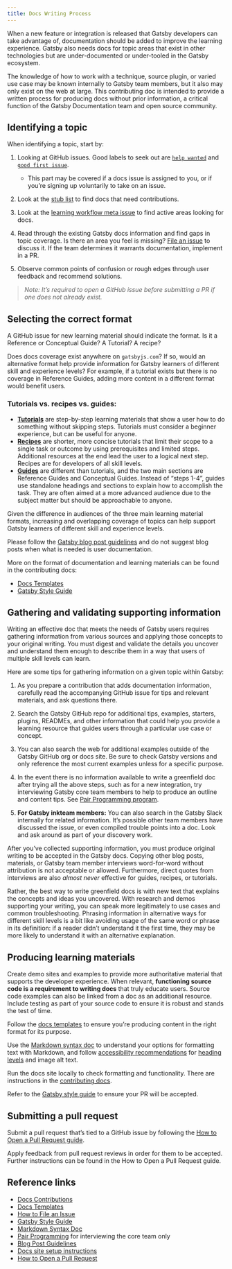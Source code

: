 ```yaml
---
title: Docs Writing Process
---
```


When a new feature or integration is released that Gatsby developers can take advantage of, documentation should be added to improve the learning experience. Gatsby also needs docs for topic areas that exist in other technologies but are under-documented or under-tooled in the Gatsby ecosystem.

The knowledge of how to work with a technique, source plugin, or varied use case may be known internally to Gatsby team members, but it also may only exist on the web at large. This contributing doc is intended to provide a written process for producing docs without prior information, a critical function of the Gatsby Documentation team and open source community.

## Identifying a topic

When identifying a topic, start by:

1. Looking at GitHub issues. Good labels to seek out are [`help wanted`](https://github.com/gatsbyjs/gatsby/issues?utf8=%E2%9C%93&q=is%3Aopen+is%3Aissue+label%3A%22help+wanted%22+) and [`good first issue`](https://github.com/gatsbyjs/gatsby/issues?q=is%3Aopen+is%3Aissue+label%3A%22good+first+issue%22).

   - This part may be covered if a docs issue is assigned to you, or if you’re signing up voluntarily to take on an issue.

2. Look at the [stub list](/contributing/stub-list/) to find docs that need contributions.

3. Look at the [learning workflow meta issue](https://github.com/gatsbyjs/gatsby/issues/13708) to find active areas looking for docs.

4. Read through the existing Gatsby docs information and find gaps in topic coverage. Is there an area you feel is missing? [File an issue](/contributing/how-to-file-an-issue/) to discuss it. If the team determines it warrants documentation, implement in a PR.

5. Observe common points of confusion or rough edges through user feedback and recommend solutions.

> _Note: It’s required to open a GitHub issue before submitting a PR if one does not already exist._

## Selecting the correct format

A GitHub issue for new learning material should indicate the format. Is it a Reference or Conceptual Guide? A Tutorial? A recipe?

Does docs coverage exist anywhere on `gatsbyjs.com`? If so, would an alternative format help provide information for Gatsby learners of different skill and experience levels? For example, if a tutorial exists but there is no coverage in Reference Guides, adding more content in a different format would benefit users.

### Tutorials vs. recipes vs. guides:

- [**Tutorials**](/docs/tutorial/) are step-by-step learning materials that show a user how to do something without skipping steps. Tutorials must consider a beginner experience, but can be useful for anyone.
- [**Recipes**](/docs/recipes/) are shorter, more concise tutorials that limit their scope to a single task or outcome by using prerequisites and limited steps. Additional resources at the end lead the user to a logical next step. Recipes are for developers of all skill levels.
- [**Guides**](/docs/guides/) are different than tutorials, and the two main sections are Reference Guides and Conceptual Guides. Instead of “steps 1-4”, guides use standalone headings and sections to explain how to accomplish the task. They are often aimed at a more advanced audience due to the subject matter but should be approachable to anyone.

Given the difference in audiences of the three main learning material formats, increasing and overlapping coverage of topics can help support Gatsby learners of different skill and experience levels.

Please follow the [Gatsby blog post guidelines](/contributing/blog-contributions/) and do not suggest blog posts when what is needed is user documentation.

More on the format of documentation and learning materials can be found in the contributing docs:

- [Docs Templates](/contributing/docs-templates/)
- [Gatsby Style Guide](/contributing/gatsby-style-guide/)

## Gathering and validating supporting information

Writing an effective doc that meets the needs of Gatsby users requires gathering information from various sources and applying those concepts to your original writing. You must digest and validate the details you uncover and understand them enough to describe them in a way that users of multiple skill levels can learn.

Here are some tips for gathering information on a given topic within Gatsby:

1. As you prepare a contribution that adds documentation information, carefully read the accompanying GitHub issue for tips and relevant materials, and ask questions there.

2. Search the Gatsby GitHub repo for additional tips, examples, starters, plugins, READMEs, and other information that could help you provide a learning resource that guides users through a particular use case or concept.

3. You can also search the web for additional examples outside of the Gatsby GitHub org or docs site. Be sure to check Gatsby versions and only reference the most current examples unless for a specific purpose.

4. In the event there is no information available to write a greenfield doc after trying all the above steps, such as for a new integration, try interviewing Gatsby core team members to help to produce an outline and content tips. See [Pair Programming program](/contributing/pair-programming/).

5. **For Gatsby inkteam members:** You can also search in the Gatsby Slack internally for related information. It’s possible other team members have discussed the issue, or even compiled trouble points into a doc. Look and ask around as part of your discovery work.

After you’ve collected supporting information, you must produce original writing to be accepted in the Gatsby docs. Copying other blog posts, materials, or Gatsby team member interviews word-for-word without attribution is not acceptable or allowed. Furthermore, direct quotes from interviews are also _almost never_ effective for guides, recipes, or tutorials.

Rather, the best way to write greenfield docs is with new text that explains the concepts and ideas you uncovered. With research and demos supporting your writing, you can speak more legitimately to use cases and common troubleshooting. Phrasing information in alternative ways for different skill levels is a bit like avoiding usage of the same word or phrase in its definition: if a reader didn’t understand it the first time, they may be more likely to understand it with an alternative explanation.

## Producing learning materials

Create demo sites and examples to provide more authoritative material that supports the developer experience. When relevant, **functioning source code is a requirement to writing docs** that truly educate users. Source code examples can also be linked from a doc as an additional resource. Include testing as part of your source code to ensure it is robust and stands the test of time.

Follow the [docs templates](/contributing/docs-templates/) to ensure you’re producing content in the right format for its purpose.

Use the [Markdown syntax doc](/docs/how-to/routing/mdx/markdown-syntax/) to understand your options for formatting text with Markdown, and follow [accessibility recommendations](/docs/conceptual/making-your-site-accessible/#how-to-improve-accessibility) for [heading levels](/contributing/docs-contributions/#headings) and image alt text.

Run the docs site locally to check formatting and functionality. There are instructions in the [contributing docs](/contributing/docs-contributions/).

Refer to the [Gatsby style guide](/contributing/gatsby-style-guide/) to ensure your PR will be accepted.

## Submitting a pull request

Submit a pull request that’s tied to a GitHub issue by following the [How to Open a Pull Request guide](/contributing/how-to-open-a-pull-request/).

Apply feedback from pull request reviews in order for them to be accepted. Further instructions can be found in the How to Open a Pull Request guide.

## Reference links

- [Docs Contributions](/contributing/docs-contributions/)
- [Docs Templates](/contributing/docs-templates/)
- [How to File an Issue](/contributing/how-to-file-an-issue/)
- [Gatsby Style Guide](/contributing/gatsby-style-guide/)
- [Markdown Syntax Doc](/docs/how-to/routing/mdx/markdown-syntax/)
- [Pair Programming](/contributing/pair-programming/) for interviewing the core team only
- [Blog Post Guidelines](/contributing/blog-contributions/)
- [Docs site setup instructions](/contributing/docs-contributions/#docs-site-setup-instructions)
- [How to Open a Pull Request](/contributing/how-to-open-a-pull-request/)
